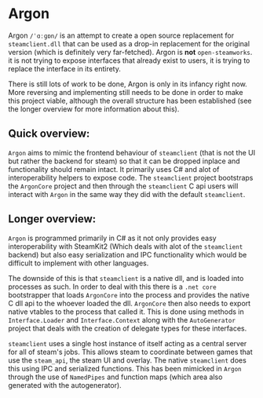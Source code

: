 # Argon

Argon `/ˈɑːɡɒn/` is an attempt to create a open source replacement for `steamclient.dll` that can be used as a drop-in replacement for the original version (which is definitely very far-fetched). Argon is __not__ `open-steamworks`. it is not trying to expose interfaces that already exist to users, it is trying to replace the interface in its entirety.

There is still lots of work to be done, Argon is only in its infancy right now. 
More reversing and implementing still needs to be done in order to make this project viable, although the overall structure has been established (see the longer overview for more information about this).

## Quick overview:
`Argon` aims to mimic the frontend behaviour of `steamclient` (that is not the UI but rather the backend for steam) so that it can be dropped inplace and functionality should remain intact. 
It primarily uses C# and alot of interoperability helpers to expose code. 
The `steamclient` project bootstraps the `ArgonCore` project and then through the `steamclient` C api users will interact with `Argon` in the same way they did with the default `steamclient`.

## Longer overview:
`Argon` is programmed primarily in C# as it not only provides easy interoperability with SteamKit2 (Which deals with alot of the `steamclient` backend) 
but also easy serialization and IPC functionality which would be difficult to implement with other languages.

The downside of this is that `steamclient` is a native dll, and is loaded into processes as such. 
In order to deal with this there is a `.net core` bootstrapper that loads `ArgonCore` into the process and provides the native C dll api to the whoever loaded the dll. 
`ArgonCore` then also needs to export native vtables to the process that called it. 
This is done using methods in `Interface.Loader` and `Interface.Context` along with the `AutoGenerator` project that deals with the creation of delegate types for these interfaces.

`steamclient` uses a single host instance of itself acting as a central server for all of steam's jobs. 
This allows steam to coordinate between games that use the `steam_api`, the steam UI and overlay. 
The native `steamclient` does this using IPC and serialized functions. 
This has been mimicked in `Argon` through the use of `NamedPipes` and function maps (which area also generated with the autogenerator).